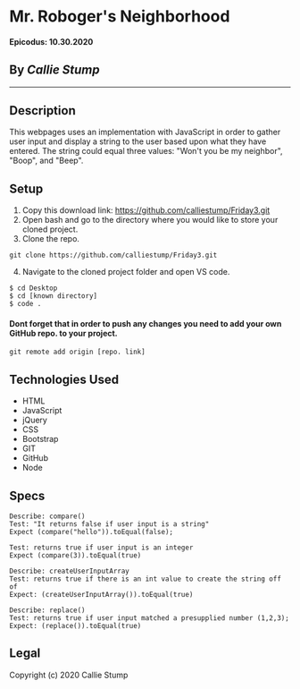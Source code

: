 # Mr. Roboger's Neighborhood

#### **Epicodus: 10.30.2020**

## By _Callie Stump_
---
## **Description**
This webpages uses an implementation with JavaScript in order to gather user input and display a string to the user based upon what they have entered. The string could equal three values: "Won't you be my neighbor", "Boop", and "Beep".

## **Setup**
1. Copy this download link: https://github.com/calliestump/Friday3.git
2. Open bash and go to the directory where you would like to store your cloned project.
3. Clone the repo.
```
git clone https://github.com/calliestump/Friday3.git
```
4. Navigate to the cloned project folder and open VS code.
```
$ cd Desktop
$ cd [known directory]
$ code .
```
#### Dont forget that in order to push any changes you need to add your own GitHub repo. to your project.
```
git remote add origin [repo. link]
```
## **Technologies Used**
* HTML
* JavaScript
* jQuery
* CSS
* Bootstrap
* GIT
* GitHub
* Node

## **Specs**
```
Describe: compare()
Test: "It returns false if user input is a string"
Expect (compare("hello")).toEqual(false);
```
```
Test: returns true if user input is an integer
Expect (compare(3)).toEqual(true)
```
```
Describe: createUserInputArray
Test: returns true if there is an int value to create the string off of
Expect: (createUserInputArray()).toEqual(true)
```
```
Describe: replace()
Test: returns true if user input matched a presupplied number (1,2,3);
Expect: (replace()).toEqual(true)
```

## Legal
Copyright (c) 2020 Callie Stump
